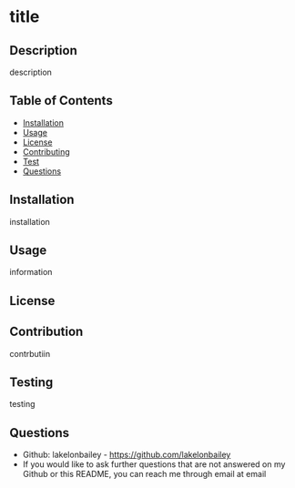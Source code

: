 # title

## Description
description

## Table of Contents 
- [Installation](#installation)
- [Usage](#usage)
- [License](#license)
- [Contributing](#contributing)
- [Test](#tests)
- [Questions](#questions)

## Installation
installation

## Usage
information

## License

## Contribution
contrbutiin

## Testing
testing

## Questions
- Github: lakelonbailey - https://github.com/lakelonbailey
- If you would like to ask further questions that are not answered on my Github or this README, you can reach me through email at email
    